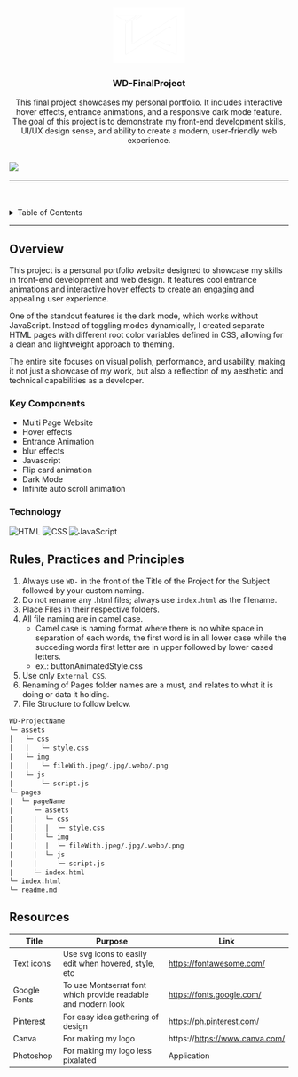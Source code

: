 <a name="readme-top">

<br/>

<br />
<div align="center">
  <a href="https://github.com/Ivanlizardo/">
    <img src=".\assets\img\VectorIvan(White).png" alt="Ivan Logo" width="130" height="100">
  </a>
  <h3 align="center">WD-FinalProject</h3>
</div>
<!-- TODO: Make a short description -->
<div align="center">
  This final project showcases my personal portfolio. It includes interactive hover effects, entrance animations, and a responsive dark mode feature. The goal of this project is to demonstrate my front-end development skills, UI/UX design sense, and ability to create a modern, user-friendly web experience.
</div>

<br />

![](https://visit-counter.vercel.app/counter.png?page=Ivanlizardo/WD-FinalProject)

---

<br />
<br />

<details>
  <summary>Table of Contents</summary>
  <ol>
    <li>
      <a href="#overview">Overview</a>
      <ol>
        <li>
          <a href="#key-components">Key Components</a>
        </li>
        <li>
          <a href="#technology">Technology</a>
        </li>
      </ol>
    </li>
    <li>
      <a href="#rule,-practices-and-principles">Rules, Practices and Principles</a>
    </li>
    <li>
      <a href="#resources">Resources</a>
    </li>
  </ol>
</details>

---

## Overview

This project is a personal portfolio website designed to showcase my skills in front-end development and web design. It features cool entrance animations and interactive hover effects to create an engaging and appealing user experience.

One of the standout features is the dark mode, which works without JavaScript. Instead of toggling modes dynamically, I created separate HTML pages with different root color variables defined in CSS, allowing for a clean and lightweight approach to theming.

The entire site focuses on visual polish, performance, and usability, making it not just a showcase of my work, but also a reflection of my aesthetic and technical capabilities as a developer.

### Key Components

- Multi Page Website
- Hover effects
- Entrance Animation
- blur effects
- Javascript
- Flip card animation
- Dark Mode
- Infinite auto scroll animation

### Technology

<!-- TODO: List of Technology Used -->

![HTML](https://img.shields.io/badge/HTML-E34F26?style=for-the-badge&logo=html5&logoColor=white)
![CSS](https://img.shields.io/badge/CSS-1572B6?style=for-the-badge&logo=css3&logoColor=white)
![JavaScript](https://img.shields.io/badge/JavaScript-F7DF1E?style=for-the-badge&logo=javascript&logoColor=black)

## Rules, Practices and Principles

1. Always use `WD-` in the front of the Title of the Project for the Subject followed by your custom naming.
2. Do not rename any .html files; always use `index.html` as the filename.
3. Place Files in their respective folders.
4. All file naming are in camel case.
   - Camel case is naming format where there is no white space in separation of each words, the first word is in all lower case while the succeding words first letter are in upper followed by lower cased letters.
   - ex.: buttonAnimatedStyle.css
5. Use only `External CSS`.
6. Renaming of Pages folder names are a must, and relates to what it is doing or data it holding.
7. File Structure to follow below.

```
WD-ProjectName
└─ assets
|   └─ css
|   |   └─ style.css
|   └─ img
|   |   └─ fileWith.jpeg/.jpg/.webp/.png
|   └─ js
|       └─ script.js
└─ pages
|  └─ pageName
|     └─ assets
|     |  └─ css
|     |  |  └─ style.css
|     |  └─ img
|     |  |  └─ fileWith.jpeg/.jpg/.webp/.png
|     |  └─ js
|     |     └─ script.js
|     └─ index.html
└─ index.html
└─ readme.md
```

## Resources

<!-- TODO: Add References -->

| Title        | Purpose                                                       | Link                           |
| ------------ | ------------------------------------------------------------- | ------------------------------ |
| Text icons   | Use svg icons to easily edit when hovered, style, etc         | https://fontawesome.com/       |
| Google Fonts | To use Montserrat font which provide readable and modern look | https://fonts.google.com/      |
| Pinterest    | For easy idea gathering of design                             | https://ph.pinterest.com/      |
| Canva        | For making my logo                                            | https://https://www.canva.com/ |
| Photoshop    | For making my logo less pixalated                             | Application                    |
